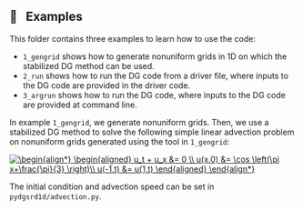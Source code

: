## 🧪 &nbsp; Examples

This folder contains three examples to learn how to use the code:
- `1_gengrid` shows how to generate nonuniform grids in 1D on which the stabilized DG method can be used.
- `2_run` shows how to run the DG code from a driver file, where inputs to the DG code are provided in the driver code.
- `3_argrun` shows how to run the DG code, where inputs to the DG code are provided at command line.

In example `1_gengrid`, we generate nonuniform grids. Then, we use a stabilized DG method to solve the following simple linear advection problem on nonuniform grids generated using the tool in `1_gengrid`:

<a href="https://www.codecogs.com/eqnedit.php?latex=\begin{align*}&space;\begin{aligned}&space;u_t&space;&plus;&space;u_x&space;&=&space;0&space;\\&space;u(x,0)&space;&=&space;\cos&space;\left(\pi&space;x&plus;\frac{\pi}{3}&space;\right)\\&space;u(-1,t)&space;&=&space;u(1,t)&space;\end{aligned}&space;\end{align*}" target="_blank"><img src="https://latex.codecogs.com/gif.latex?\begin{align*}&space;\begin{aligned}&space;u_t&space;&plus;&space;u_x&space;&=&space;0&space;\\&space;u(x,0)&space;&=&space;\cos&space;\left(\pi&space;x&plus;\frac{\pi}{3}&space;\right)\\&space;u(-1,t)&space;&=&space;u(1,t)&space;\end{aligned}&space;\end{align*}" title="\begin{align*} \begin{aligned} u_t + u_x &= 0 \\ u(x,0) &= \cos \left(\pi x+\frac{\pi}{3} \right)\\ u(-1,t) &= u(1,t) \end{aligned} \end{align*}" /></a>

The initial condition and advection speed can be set in `pydgsrd1d/advection.py`.
